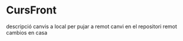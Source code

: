 # CursFront
descripció
canvis a local per pujar a remot
canvi en el repositori remot
cambios en casa